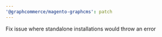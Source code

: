 ```yaml
---
'@graphcommerce/magento-graphcms': patch
---
```


Fix issue where standalone installations would throw an error

